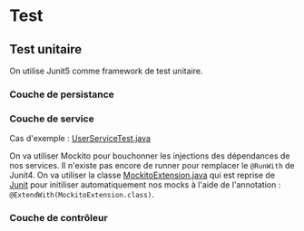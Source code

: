 # Test
## Test unitaire
On utilise Junit5 comme framework de test unitaire.  
### Couche de persistance
### Couche de service
Cas d'exemple : [UserServiceTest.java](../master/src/test/java/fr/portail/deroffal/user/service/UserServiceTest.java)

On va utiliser Mockito pour bouchonner les injections des dépendances de nos services.
Il n'existe pas encore de runner pour remplacer le `@RunWith` de Junit4. On va utiliser la classe [MockitoExtension.java](../master/src/test/java/fr/portail/deroffal/util/MockitoExtension.java)
qui est reprise de [Junit](https://github.com/junit-team/junit5-samples/blob/master/junit5-mockito-extension/src/main/java/com/example/mockito/MockitoExtension.java) pour 
initiliser automatiquement nos mocks à l'aide de l'annotation : `@ExtendWith(MockitoExtension.class)`.
### Couche de contrôleur